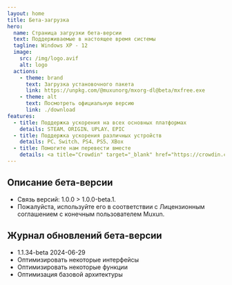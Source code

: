 ```yaml
---
layout: home
title: Бета-загрузка
hero:
  name: Страница загрузки бета-версии
  text: Поддерживаемые в настоящее время системы
  tagline: Windows XP - 12
  image:
    src: /img/logo.avif
    alt: logo
  actions:
    - theme: brand
      text: Загрузка установочного пакета
      link: https://unpkg.com/@muxunorg/mxorg-dl@beta/mxfree.exe
    - theme: alt
      text: Посмотреть официальную версию
      link: ./download
features:
  - title: Поддержка ускорения на всех основных платформах
    details: STEAM、ORIGIN、UPLAY、EPIC
  - title: Поддержка ускорения различных устройств
    details: PC、Switch、PS4、PS5、XBox
  - title: Помогите нам перевести вместе
    details: <a title="Crowdin" target="_blank" href="https://crowdin.com/project/mxfree"><img src="https://badges.crowdin.net/mxfree/localized.svg"></a>
---
```


## Описание бета-версии

- Связь версий: 1.0.0 > 1.0.0-beta.1.
- Пожалуйста, используйте его в соответствии с Лицензионным соглашением с конечным пользователем Muxun.

## Журнал обновлений бета-версии

- 1.1.34-beta 2024-06-29
- Оптимизировать некоторые интерфейсы
- Оптимизировать некоторые функции
- Оптимизация базовой архитектуры

 <style>:root {
  --vp-home-hero-name-color: transparent;
  --vp-home-hero-name-background: -webkit-linear-gradient(120deg, #bd34fe 30%, #41d1ff);

  --vp-home-hero-image-background-image: linear-gradient(-45deg, #bd34fe 50%, #47caff 50%);
  --vp-home-hero-image-filter: blur(44px);
}

@media (min-width: 640px) {
  :root {
    --vp-home-hero-image-filter: blur(56px);
  }
}

@media (min-width: 960px) {
  :root {
    --vp-home-hero-image-filter: blur(68px);
  }
}</style>
